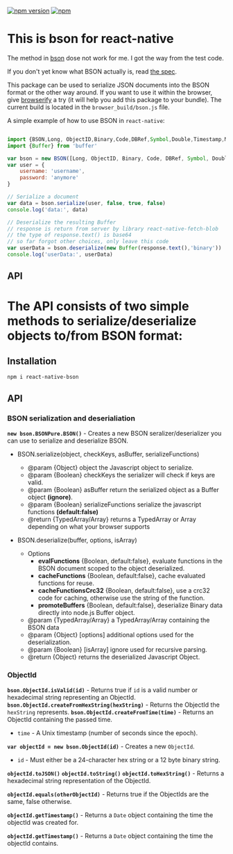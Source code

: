 [![npm version](https://badge.fury.io/js/react-native-bson.svg)]() [![npm](https://img.shields.io/npm/dy/react-native-bson.svg)]()
# This is bson for react-native 

The method in [bson](https://github.com/mongodb/js-bson) dose not work for me. I got the way from the test code.

If you don't yet know what BSON actually is, read [the spec](http://bsonspec.org).

This package can be used to serialize JSON documents into the BSON format or the other way around. If you want to use it within the browser, give [browserify](https://github.com/substack/node-browserify) a try (it will help you add this package to your bundle). The current build is located in the `browser_build/bson.js` file.

A simple example of how to use BSON in `react-native`:

```js

import {BSON,Long, ObjectID,Binary,Code,DBRef,Symbol,Double,Timestamp,MaxKey,MinKey} from 'bson'
import {Buffer} from 'buffer'

var bson = new BSON([Long, ObjectID, Binary, Code, DBRef, Symbol, Double, Timestamp, MaxKey, MinKey])
var user = {
    username: 'username',
    password: 'anymore'
}

// Serialize a document
var data = bson.serialize(user, false, true, false)
console.log('data:', data)

// Deserialize the resulting Buffer
// response is return from server by library react-native-fetch-blob
// the type of response.text() is base64
// so far forgot other choices, only leave this code
var userData = bson.deserialize(new Buffer(response.text(),'binary'))
console.log('userData:', userData)
```

## API

The API consists of two simple methods to serialize/deserialize objects to/from BSON format:
=======
## Installation

`npm i react-native-bson`

## API

### BSON serialization and deserialiation

**`new bson.BSONPure.BSON()`** - Creates a new BSON seralizer/deserializer you can use to serialize and deserialize BSON.

  * BSON.serialize(object, checkKeys, asBuffer, serializeFunctions)
     * @param {Object} object the Javascript object to serialize.
     * @param {Boolean} checkKeys the serializer will check if keys are valid.
     * @param {Boolean} asBuffer return the serialized object as a Buffer object **(ignore)**.
     * @param {Boolean} serializeFunctions serialize the javascript functions **(default:false)**
     * @return {TypedArray/Array} returns a TypedArray or Array depending on what your browser supports

  * BSON.deserialize(buffer, options, isArray)
     * Options
       * **evalFunctions** {Boolean, default:false}, evaluate functions in the BSON document scoped to the object deserialized.
       * **cacheFunctions** {Boolean, default:false}, cache evaluated functions for reuse.
       * **cacheFunctionsCrc32** {Boolean, default:false}, use a crc32 code for caching, otherwise use the string of the function.
       * **promoteBuffers** {Boolean, default:false}, deserialize Binary data directly into node.js Buffer object.
     * @param {TypedArray/Array} a TypedArray/Array containing the BSON data
     * @param {Object} [options] additional options used for the deserialization.
     * @param {Boolean} [isArray] ignore used for recursive parsing.
     * @return {Object} returns the deserialized Javascript Object.

### ObjectId

**`bson.ObjectId.isValid(id)`** - Returns true if `id` is a valid number or hexadecimal string representing an ObjectId.
**`bson.ObjectId.createFromHexString(hexString)`** - Returns the ObjectId the `hexString` represents.
**`bson.ObjectId.createFromTime(time)`** - Returns an ObjectId containing the passed time.
* `time` - A Unix timestamp (number of seconds since the epoch).

**`var objectId = new bson.ObjectId(id)`** - Creates a new `ObjectId`.
* `id` - Must either be a 24-character hex string or a 12 byte binary string.

**`objectId.toJSON()`**
**`objectId.toString()`**
**`objectId.toHexString()`** - Returns a hexadecimal string representation of the ObjectId.

**`objectId.equals(otherObjectId)`** - Returns true if the ObjectIds are the same, false otherwise.

**`objectId.getTimestamp()`** - Returns a `Date` object containing the time the objectId was created for.

**`objectId.getTimestamp()`** - Returns a `Date` object containing the time the objectId contains.
